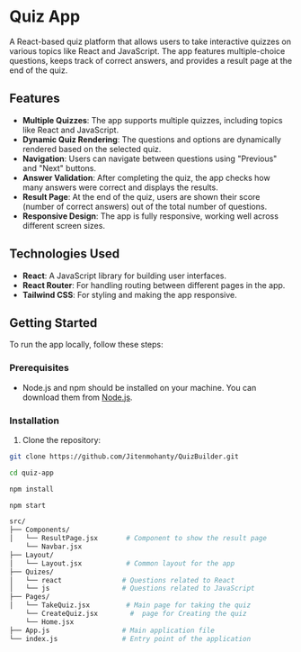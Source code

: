 # Quiz App

A React-based quiz platform that allows users to take interactive quizzes on various topics like React and JavaScript. The app features multiple-choice questions, keeps track of correct answers, and provides a result page at the end of the quiz.

## Features

- **Multiple Quizzes**: The app supports multiple quizzes, including topics like React and JavaScript.
- **Dynamic Quiz Rendering**: The questions and options are dynamically rendered based on the selected quiz.
- **Navigation**: Users can navigate between questions using "Previous" and "Next" buttons.
- **Answer Validation**: After completing the quiz, the app checks how many answers were correct and displays the results.
- **Result Page**: At the end of the quiz, users are shown their score (number of correct answers) out of the total number of questions.
- **Responsive Design**: The app is fully responsive, working well across different screen sizes.

## Technologies Used

- **React**: A JavaScript library for building user interfaces.
- **React Router**: For handling routing between different pages in the app.
- **Tailwind CSS**: For styling and making the app responsive.

## Getting Started

To run the app locally, follow these steps:

### Prerequisites

- Node.js and npm should be installed on your machine. You can download them from [Node.js](https://nodejs.org/).

### Installation

1. Clone the repository:

```bash
git clone https://github.com/Jitenmohanty/QuizBuilder.git

cd quiz-app

npm install

npm start

src/
├── Components/
│   └── ResultPage.jsx       # Component to show the result page
    └── Navbar.jsx
├── Layout/
│   └── Layout.jsx           # Common layout for the app
├── Quizes/
│   └── react               # Questions related to React
│   └── js                  # Questions related to JavaScript
├── Pages/
│   └── TakeQuiz.jsx         # Main page for taking the quiz
    └── CreateQuiz.jsx        #  page for Creating the quiz
    └── Home.jsx 
├── App.js                  # Main application file
└── index.js                # Entry point of the application




